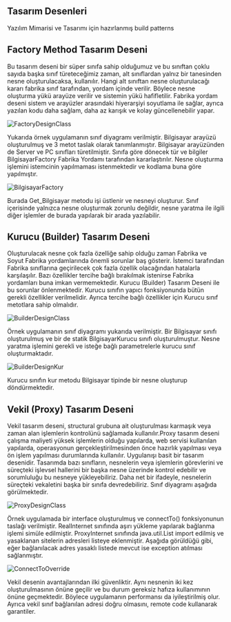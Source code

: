 ## Tasarım Desenleri
Yazılım Mimarisi ve Tasarımı için hazırlanmış build patterns

## Factory Method Tasarım Deseni
Bu tasarım deseni bir süper sınıfa sahip olduğumuz ve bu sınıftan çoklu sayıda başka sınıf türeteceğimiz zaman, alt sınıflardan yalnız bir tanesinden nesne oluşturulacaksa, kullanılır. Hangi alt sınıftan nesne oluşturulacağı kararı
fabrika sınıf tarafından, yordam içinde verilir. Böylece nesne oluşturma yükü arayüze verilir ve sistemin yükü hafifletilir. Fabrika yordam deseni sistem ve arayüzler arasındaki hiyerarşiyi soyutlama ile sağlar, ayrıca yazılan kodu
daha sağlam, daha az karışık ve kolay güncellenebilir yapar.


![FactoryDesignClass](https://github.com/yusufarisoy/yazilim-mimarisi-ve-tasarimi/blob/master/FactoryDesignPatternClass.png)

Yukarıda örnek uygulamanın sınıf diyagramı verilmiştir. Bilgisayar arayüzü oluşturulmuş ve 3 metot taslak olarak tanımlanmıştır. Bilgisayar arayüzünden de Server ve PC sınıfları türetilmiştir. Sınıfa göre dönecek tür ve bilgiler BilgisayarFactory Fabrika Yordamı tarafından kararlaştırılır. Nesne oluşturma işlemini istemcinin yapılmaması istenmektedir ve kodlama buna göre yapılmıştır. 

![BilgisayarFactory](https://github.com/yusufarisoy/yazilim-mimarisi-ve-tasarimi/blob/master/bilgisayarFactory.png)

Burada Get_Bilgisayar metodu işi üstlenir ve nesneyi oluşturur. Sınıf içerisinde yalnızca nesne oluşturmak zorunlu değildir, nesne yaratma ile ilgili diğer işlemler de burada yapılarak bir arada yazılabilir.


## Kurucu (Builder) Tasarım Deseni
Oluşturulacak nesne çok fazla özelliğe sahip olduğu zaman Fabrika ve Soyut Fabrika yordamlarında önemli sorunlar baş gösterir. İstemci tarafından Fabrika sınıflarına geçirilecek çok fazla özellik olacağından hatalarla karşılaşılır.
Bazı özellikler tercihe bağlı bırakılmak istenirse Fabrika yordamları buna imkan vermemektedir. Kurucu (Builder) Tasarım Deseni ile bu sorunlar önlenmektedir. Kurucu sınıfın yapıcı fonksiyonunda bütün gerekli özellikler verilmelidir.
Ayrıca tercihe bağlı özellikler için Kurucu sınıf metotlara sahip olmalıdır.

![BuilderDesignClass](https://github.com/yusufarisoy/yazilim-mimarisi-ve-tasarimi/blob/master/BuilderDesignPatternClass.png)

Örnek uygulamanın sınıf diyagramı yukarıda verilmiştir. Bir Bilgisayar sınıfı oluşturulmuş ve bir de statik BilgisayarKurucu sınıfı oluşturulmuştur. Nesne yaratma işlemini gerekli ve isteğe bağlı parametrelerle kurucu sınıf oluşturmaktadır.

![BuilderDesignKur](https://github.com/yusufarisoy/yazilim-mimarisi-ve-tasarimi/blob/master/builderKur.png)

Kurucu sınıfın kur metodu Bilgisayar tipinde bir nesne oluşturup döndürmektedir.


## Vekil (Proxy) Tasarım Deseni
Vekil tasarım deseni, structural grubuna ait oluşturulması karmaşık veya zaman alan işlemlerin kontrolünü sağlamada kullanılır.Proxy tasarım deseni çalışma maliyeti yüksek işlemlerin olduğu yapılarda, web servisi kullanılan yapılarda, operasyonun gerçekleştirilmesinden önce hazırlık yapılması veya ön işlem yapılması durumlarında kullanılır. Uygulanışı basit bir tasarım desenidir.
Tasarımda bazı sınıfların, nesnelerin veya işlemlerin görevlerini ve süreçteki işlevsel hallerini bir başka nesne üzerinde kontrol edebilir ve sorumluluğu bu nesneye yükleyebiliriz. Daha net bir ifadeyle, nesnelerin süreçteki vekaletini başka bir sınıfa devredebiliriz. Sınıf diyagramı aşağıda görülmektedir. 

![ProxyDesignClass](https://github.com/yusufarisoy/yazilim-mimarisi-ve-tasarimi/blob/master/ProxyDesignPattern.png)

Örnek uygulamada bir interface oluşturulmuş ve connectTo() fonksiyonunun taslağı verilmiştir. RealInternet sınıfında aşırı yükleme yapılarak bağlanma işlemi simüle edilmiştir. ProxyInternet sınıfında java.util.List import edilmiş ve yasaklanan sitelerin adresleri listeye eklenmiştir. Aşağıda görüldüğü gibi, eğer bağlanılacak adres yasaklı listede mevcut ise exception atılması sağlanmıştır. 

![ConnectToOverride](https://github.com/yusufarisoy/yazilim-mimarisi-ve-tasarimi/blob/master/connectTo.png)

Vekil desenin avantajlarından ilki güvenliktir. Aynı nesnenin iki kez oluşturulmasının önüne geçilir ve bu durum gereksiz hafıza kullanımının önüne geçmektedir. Böylece uygulamanın performansı da iyileştirilmiş olur. Ayrıca vekil sınıf bağlanılan adresi doğru olmasını, remote code kullanarak garantiler.
